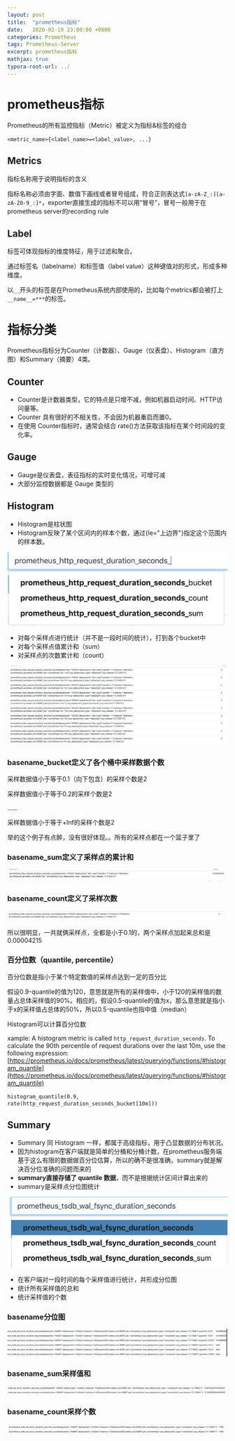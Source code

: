 ```yaml
---
layout: post
title:  "prometheus指标"
date:   2020-02-19 23:00:00 +0800
categories: Prometheus
tags: Prometheus-Server
excerpt: prometheus指标
mathjax: true
typora-root-url: ../
---
```


# prometheus指标

Prometheus的所有监控指标（Metric）被定义为指标&标签的组合

```shell
<metric_name>{<label_name>=<label_value>, ...}
```

## Metrics

指标名称用于说明指标的含义

指标名称必须由字面、数值下画线或者冒号组成，符合正则表达式`[a-zA-Z_:][a-zA-Z0-9_:]*`，exporter直接生成的指标不可以用“冒号”，冒号一般用于在prometheus server的recording rule

## Label

标签可体现指标的维度特征，用于过滤和聚合。

通过标签名（labelname）和标签值（label value）这种键值对的形式，形成多种维度。

以`__`开头的标签是在Prometheus系统内部使用的，比如每个metrics都会被打上`__name__=***`的标签。

# 指标分类

Prometheus指标分为Counter（计数器）、Gauge（仪表盘）、Histogram（直方图）和Summary（摘要）4类。

## Counter

* Counter是计数器类型，它的特点是只增不减，例如机器启动时间、HTTP访问量等。
* Counter 具有很好的不相关性，不会因为机器重启而置0。
* 在使用 Counter指标时，通常会结合 rate()方法获取该指标在某个时间段的变化率。

## Gauge

* Gauge是仪表盘，表征指标的实时变化情况，可增可减
* 大部分监控数据都是 Gauge 类型的

## Histogram

* Histogram是柱状图
* Histogram反映了某个区间内的样本个数，通过{le="上边界"}指定这个范围内的样本数。

![image-20200219223556068](/assets/images/image-20200219223556068.png)

* 对每个采样点进行统计（并不是一段时间的统计），打到各个bucket中
* 对每个采样点值累计和（sum）
* 对采样点的次数累计和（count）

![image-20200219224032527](/assets/images/image-20200219224032527.png)

### basename_bucket定义了各个桶中采样数据个数

采样数据值小于等于0.1（向下包含）的采样个数是2

采样数据值小于等于0.2的采样个数是2

……

采样数据值小于等于+Inf的采样个数是2

举的这个例子有点醉，没有很好体现。。所有的采样点都在一个篮子里了

### basename_sum定义了采样点的累计和

![image-20200219224453044](/assets/images/image-20200219224453044.png)

### basename_count定义了采样次数

![image-20200219225319567](/assets/images/image-20200219225319567.png)

所以很明显，一共就俩采样点，全都是小于0.1的，两个采样点加起来总和是0.00004215

### 百分位数（quantile, percentile）

百分位数是指小于某个特定数值的采样点达到一定的百分比

假设0.9-quantile的值为120，意思就是所有的采样值中，小于120的采样值的数量占总体采样值的90%。相应的，假设0.5-quantile的值为x，那么意思就是指小于x的采样值占总体的50%，所以0.5-quantile也指中值（median）

Histogram可以计算百分位数

xample: A histogram metric is called `http_request_duration_seconds`. To calculate the 90th percentile of request durations over the last 10m, use the following expression: [https://prometheus.io/docs/prometheus/latest/querying/functions/#histogram_quantile](https://prometheus.io/docs/prometheus/latest/querying/functions/#histogram_quantile)

```shell
histogram_quantile(0.9, rate(http_request_duration_seconds_bucket[10m]))
```

## Summary

* Summary 同 Histogram 一样，都属于高级指标，用于凸显数据的分布状况。
* 因为histogram在客户端就是简单的分桶和分桶计数，在prometheus服务端基于这么有限的数据做百分位估算，所以的确不是很准确，summary就是解决百分位准确的问题而来的
* **summary直接存储了 quantile 数据**，而不是根据统计区间计算出来的
* summary是采样点分位图统计

![image-20200219230957079](/assets/images/image-20200219230957079.png)

* 在客户端对一段时间的每个采样值进行统计，并形成分位图
* 统计所有采样值的总和
* 统计采样值的个数

### basename分位图

![image-20200219231307222](/assets/images/image-20200219231307222.png)

### basename_sum采样值和

![image-20200219231547149](/assets/images/image-20200219231547149.png)

### basename_count采样个数

![image-20200219231625126](/assets/images/image-20200219231625126.png)


